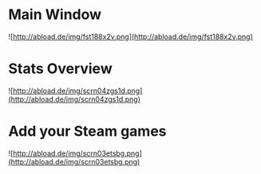 # Main Window #

![http://abload.de/img/fst188x2v.png](http://abload.de/img/fst188x2v.png)

# Stats Overview #

![http://abload.de/img/scrn04zgs1d.png](http://abload.de/img/scrn04zgs1d.png)

# Add your Steam games #
![http://abload.de/img/scrn03etsbg.png](http://abload.de/img/scrn03etsbg.png)

